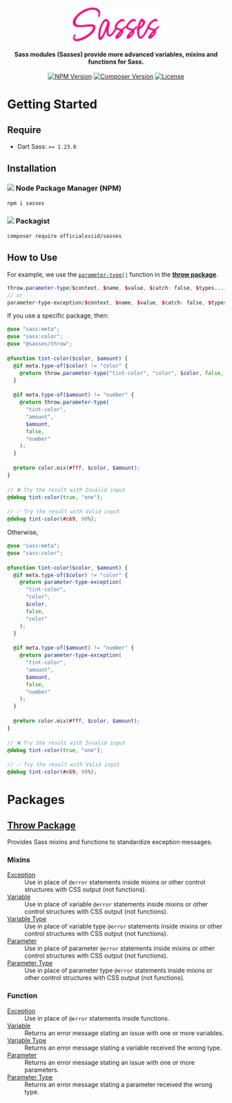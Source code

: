 <p align="center">
    <img width="200" src="https://raw.githubusercontent.com/officialxviid/sasses/3c837cc01e97df4504b0ebd7796c548c1646245d/assets/images/logo/Sasses/SVG/SassesText%20-%20Solid.svg"/>
    <br><br>
    <strong>Sass modules (Sasses) provide more advanced variables, mixins and functions for Sass.</strong>
    <br><br>
    <a href="https://www.npmjs.com/package/sasses"><img alt="NPM Version" src="https://img.shields.io/npm/v/sasses"/></a>
    <a href="https://packagist.org/packages/officialxviid/sasses"><img alt="Composer Version" src="https://img.shields.io/packagist/v/officialxviid/sasses"/></a>
    <a href="https://github.com/officialxviid/sasses/blob/main/LICENSE.txt"><img alt="License" src="https://img.shields.io/github/license/officialxviid/sasses"/></a>
</p>

<h1>Getting Started</h1>

<h2>Require</h2>
<ul>
   <li>Dart Sass: <code>>= 1.23.0</code></li>
</ul>

<h2>Installation</h2>

<h3>
    <img height="20" src="https://www.svgrepo.com/show/355146/npm.svg"/>
    Node Package Manager (NPM)
</h3>

```bash
npm i sasses
```

<h3>
    <img height="20" src="https://packagist.org/img/logo-small.png?v=1748445971"/>
    Packagist
</h3>

```bash
composer require officialxviid/sasses
```

<h2>How to Use</h2>

<p>For example, we use the <code><a href="https://github.com/officialxviid/sasses/wiki/Throw-Package#parameter-type-function">parameter-type()</a></code> function in the <strong><a href="https://github.com/officialxviid/sasses/wiki/Throw-Package">throw package</a></strong>.</p>

```scss
throw.parameter-type($context, $name, $value, $catch: false, $types...);
// or
parameter-type-exception($context, $name, $value, $catch: false, $types...);
```

<p>If you use a specific package, then:</p>

```scss
@use "sass:meta";
@use "sass:color";
@use "@sasses/throw";

@function tint-color($color, $amount) {
  @if meta.type-of($color) != "color" {
    @return throw.parameter-type("tint-color", "color", $color, false, "color");
  }

  @if meta.type-of($amount) != "number" {
    @return throw.parameter-type(
      "tint-color",
      "amount",
      $amount,
      false,
      "number"
    );
  }

  @return color.mix(#fff, $color, $amount);
}

// ❌ Try the result with Invalid input
@debug tint-color(true, "one");

// ✅ Try the result with Valid input
@debug tint-color(#c69, 90%);
```

<p>Otherwise,</p>

```scss
@use "sass:meta";
@use "sass:color";

@function tint-color($color, $amount) {
  @if meta.type-of($color) != "color" {
    @return parameter-type-exception(
      "tint-color",
      "color",
      $color,
      false,
      "color"
    );
  }

  @if meta.type-of($amount) != "number" {
    @return parameter-type-exception(
      "tint-color",
      "amount",
      $amount,
      false,
      "number"
    );
  }

  @return color.mix(#fff, $color, $amount);
}

// ❌ Try the result with Invalid input
@debug tint-color(true, "one");

// ✅ Try the result with Valid input
@debug tint-color(#c69, 90%);
```

<h1>Packages</h1>

<h2><a href="https://github.com/officialxviid/sasses/wiki/Throw-Package">Throw Package</a></h2>
<p>Provides Sass mixins and functions to standardize exception messages.</p>

<h3>Mixins</h3>
<dl>
   <dt><a href="https://github.com/officialxviid/sasses/wiki/Throw-Package#exception-mixin">Exception</a></dt>
   <dd>Use in place of <code>@error</code> statements inside mixins or other control structures with CSS output (not functions).</dd>
   <dt><a href="https://github.com/officialxviid/sasses/wiki/Throw-Package#variable-mixin">Variable</a></dt>
   <dd>Use in place of variable <code>@error</code> statements inside mixins or other control structures with CSS output (not functions).</dd>
   <dt><a href="https://github.com/officialxviid/sasses/wiki/Throw-Package#variable-type-mixin">Variable Type</a></dt>
   <dd>Use in place of variable type <code>@error</code> statements inside mixins or other control structures with CSS output (not functions).</dd>
   <dt><a href="https://github.com/officialxviid/sasses/wiki/Throw-Package#parameter-mixin">Parameter</a></dt>
   <dd>Use in place of parameter <code>@error</code> statements inside mixins or other control structures with CSS output (not functions).</dd>
   <dt><a href="https://github.com/officialxviid/sasses/wiki/Throw-Package#parameter-type-mixin">Parameter Type</a></dt>
   <dd>Use in place of parameter type <code>@error</code> statements inside mixins or other control structures with CSS output (not functions).</dd>
</dl>

<h3>Function</h3>
<dl>
   <dt><a href="https://github.com/officialxviid/sasses/wiki/Throw-Package#exception-function">Exception</a></dt>
   <dd>Use in place of <code>@error</code> statements inside functions.</dd>
   <dt><a href="https://github.com/officialxviid/sasses/wiki/Throw-Package#variable-function">Variable</a></dt>
   <dd>Returns an error message stating an issue with one or more variables.</dd>
   <dt><a href="https://github.com/officialxviid/sasses/wiki/Throw-Package#variable-type-function">Variable Type</a></dt>
   <dd>Returns an error message stating a variable received the wrong type.</dd>
   <dt><a href="https://github.com/officialxviid/sasses/wiki/Throw-Package#parameter-function">Parameter</a></dt>
   <dd>Returns an error message stating an issue with one or more parameters.</dd>
   <dt><a href="https://github.com/officialxviid/sasses/wiki/Throw-Package#parameter-type-function">Parameter Type</a></dt>
   <dd>Returns an error message stating a parameter received the wrong type.</dd>
</dl>
